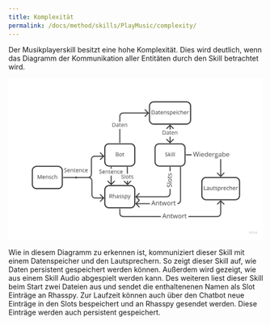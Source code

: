 ```yaml
---
title: Komplexität
permalink: /docs/method/skills/PlayMusic/complexity/
---
```


Der Musikplayerskill besitzt eine hohe Komplexität. Dies wird deutlich, wenn das Diagramm der Kommunikation aller Entitäten durch den Skill betrachtet wird.

![Diagramm PlayMusic](../../../../assets/img/playmusic.jpg)

Wie in diesem Diagramm zu erkennen ist, kommuniziert dieser Skill mit einem Datenspeicher und den Lautsprechern. So zeigt dieser Skill auf, wie Daten persistent gespeichert werden können. Außerdem wird gezeigt, wie aus einem Skill Audio abgespielt werden kann. Des weiteren liest dieser Skill beim Start zwei Dateien aus und sendet die enthaltenenen Namen als Slot Einträge an Rhasspy. Zur Laufzeit können auch über den Chatbot neue Einträge in den Slots bespeichert und an Rhasspy gesendet werden. Diese Einträge werden auch persistent gespeichert. 
